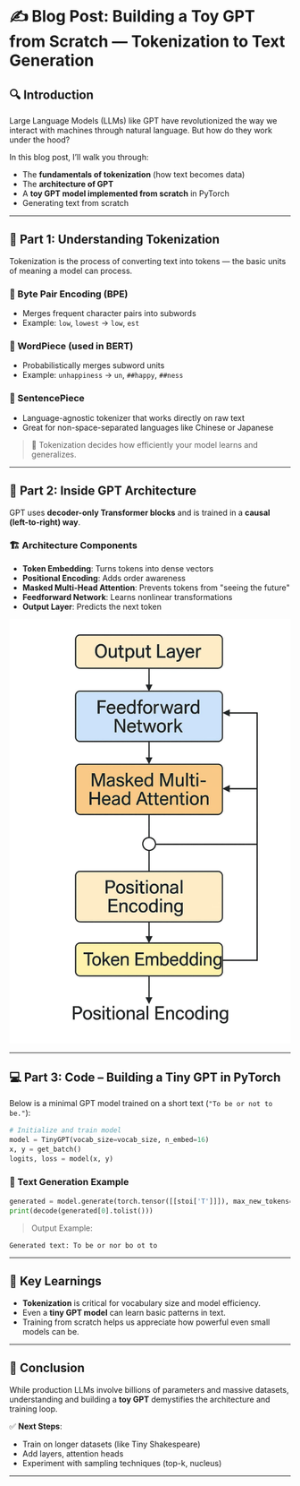 
# ✍️ Blog Post: Building a Toy GPT from Scratch — Tokenization to Text Generation

## 🔍 Introduction

Large Language Models (LLMs) like GPT have revolutionized the way we interact with machines through natural language. But how do they work under the hood?

In this blog post, I’ll walk you through:
- The **fundamentals of tokenization** (how text becomes data)
- The **architecture of GPT**
- A **toy GPT model implemented from scratch** in PyTorch
- Generating text from scratch

---

## 🧩 Part 1: Understanding Tokenization

Tokenization is the process of converting text into tokens — the basic units of meaning a model can process.

### 🔹 Byte Pair Encoding (BPE)
- Merges frequent character pairs into subwords
- Example: `low`, `lowest` → `low`, `est`

### 🔹 WordPiece (used in BERT)
- Probabilistically merges subword units
- Example: `unhappiness` → `un`, `##happy`, `##ness`

### 🔹 SentencePiece
- Language-agnostic tokenizer that works directly on raw text
- Great for non-space-separated languages like Chinese or Japanese

> 📌 Tokenization decides how efficiently your model learns and generalizes.

---

## 🧠 Part 2: Inside GPT Architecture

GPT uses **decoder-only Transformer blocks** and is trained in a **causal (left-to-right) way**.

### 🏗 Architecture Components
- **Token Embedding**: Turns tokens into dense vectors
- **Positional Encoding**: Adds order awareness
- **Masked Multi-Head Attention**: Prevents tokens from "seeing the future"
- **Feedforward Network**: Learns nonlinear transformations
- **Output Layer**: Predicts the next token

![Transformer Architecture](transformer_architecture.png)

---

## 💻 Part 3: Code – Building a Tiny GPT in PyTorch

Below is a minimal GPT model trained on a short text (`"To be or not to be."`):

```python
# Initialize and train model
model = TinyGPT(vocab_size=vocab_size, n_embed=16)
x, y = get_batch()
logits, loss = model(x, y)
```

### 🔮 Text Generation Example
```python
generated = model.generate(torch.tensor([[stoi['T']]]), max_new_tokens=20)
print(decode(generated[0].tolist()))
```

> Output Example:
```
Generated text: To be or nor bo ot to
```

---

## 🧪 Key Learnings

- **Tokenization** is critical for vocabulary size and model efficiency.
- Even a **tiny GPT model** can learn basic patterns in text.
- Training from scratch helps us appreciate how powerful even small models can be.

---

## 🎯 Conclusion

While production LLMs involve billions of parameters and massive datasets, understanding and building a **toy GPT** demystifies the architecture and training loop.

✅ **Next Steps**:
- Train on longer datasets (like Tiny Shakespeare)
- Add layers, attention heads
- Experiment with sampling techniques (top-k, nucleus)

---
